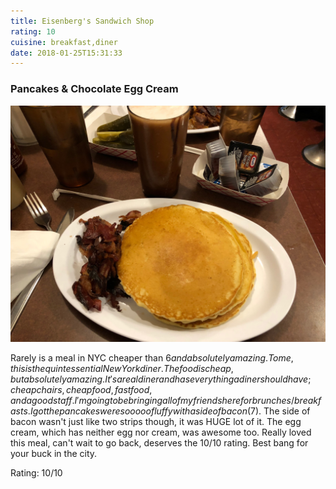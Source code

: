 ```yaml
---
title: Eisenberg's Sandwich Shop
rating: 10
cuisine: breakfast,diner
date: 2018-01-25T15:31:33
---
```


### Pancakes & Chocolate Egg Cream
![Pancakes & Chocolate Egg Cream](./picture.jpg)

Rarely is a meal in NYC cheaper than $6 and absolutely amazing. To me, this is the quintessential New York diner. The food is cheap, but absolutely amazing. It's a real diner and has everything a diner should have; cheap chairs, cheap food, fast food, and a good staff. I'm going to be bringing all of my friends here for brunches/ breakfasts. I got the pancakes were sooooo fluffy with a side of bacon ($7). The side of bacon wasn't just like two strips though, it was HUGE lot of it. The egg cream, which has neither egg nor cream, was awesome too. Really loved this meal, can't wait to go back, deserves the 10/10 rating. Best bang for your buck in the city.

Rating: 10/10
